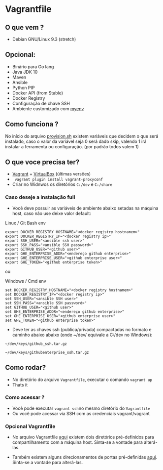 # Vagrantfile

## O que vem ? 
- Debian GNU/Linux 9.3 (stretch)

## Opcional:

- Binário para Go lang
- Java JDK 10
- Maven
- Ansible
- Python PIP
- Docker API (from Stable)
- Docker Registry
- Configuração de chave SSH 
- Ambiente customizado com [myenv](https://github.com/alexlopes/myenv)

## Como funciona ?

No início do arquivo [provision.sh](https://github.houston.entsvcs.net/alex-lopes/tux/blob/master/vagrant/provision.sh) existem variáveis que decidem o que será instalado, caso o valor da variável seja 0 será dado skip, valendo 1 irá instalar a ferramenta ou configuração. (por padrão todos valem 1)

## O que voce precisa ter?

- [Vagrant](https://www.vagrantup.com/downloads.html) + [VirtualBox](https://www.virtualbox.org/wiki/Downloads) (últimas versões)
- ``` vagrant plugin install vagrant-proxyconf```
- Criar no Widnwos os diretórios `C:/dev` e `C:/share`

### Caso deseje a instalação full 

- Você deve possuir as variáveis de ambiente abaixo setadas na máquina host, caso não use deixe valor default:

Linux / Git Bash env
```
export DOCKER_REGISTRY_HOSTNAME="<docker registry hostnamem>"
export DOCKER_REGISTRY_IP="<docker registry ip>"
export SSH_USER="<ansible ssh user>"
export SSH_PASS="<ansible SSH password>"
export GITHUB_USER="<github user>"
export GHE_ENTERPRISE_ADDR="<endereço github enterprise>"
export GHE_ENTERPRISE_USER="<github enterprise user>"
export GHE_TOKEN="<github enterprise token>"
```

ou 

Windows / Cmd env
```
set DOCKER_REGISTRY_HOSTNAME="<docker registry hostnamem>"
set DOCKER_REGISTRY_IP="<docker registry ip>"
set SSH_USER="<ansible SSH user>"
set SSH_PASS="<ansible SSH password>"
set GITHUB_USER="<github user>"
set GHE_ENTERPRISE_ADDR="<endereço github enterprise>"
set GHE_ENTERPRISE_USER="<github enterprise user>"
set GHE_TOKEN="<github enterprise token>"
```

- Deve ter as chaves ssh (publica/privada) compactadas no formato e caminho abaixo abaixo (onde ~/dev/ equivale a C:/dev no Windows):

```
~/dev/keys/github_ssh.tar.gz

~/dev/keys/githubenterprise_ssh.tar.gz
```


## Como rodar?

- No diretório do arquivo ```Vagrantfile```, executar o comando ```vagrant up```
- Thats it

### Como acessar ?

- Você pode executar ```vagrant ssh```no mesmo diretório do ```Vagrantfile```
- Ou você pode acessar via SSH com as credenciais vagrant/vagrant



### Opcional Vagrantfile

- No arquivo Vagrantfile [aqui](https://github.dxc.com/alopes6/tux/blob/master/vagrant/Vagrantfile#L32) existem dois diretórios pré-definidos para compartilhamento com a máquina host. Sinta-se a vontade para alterá-las.

- Também existem alguns direcionamentos de portas pré-definidas [aqui](https://github.dxc.com/alopes6/tux/blob/master/vagrant/Vagrantfile#L32). Sinta-se a vontade para alterá-las.
